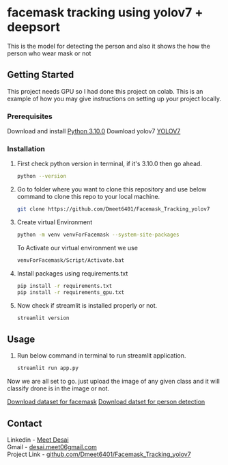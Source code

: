 # facemask tracking using yolov7 + deepsort

This is the model for detecting the person and also it shows the how the person who wear mask or not

## Getting Started

This project needs GPU so I had done this project on colab.
This is an example of how you may give instructions on setting up your project locally.

### Prerequisites

Download and install [Python 3.10.0](https://www.python.org/ftp/python/3.10.0/python-3.10.0-amd64.exe)
Download yolov7 [YOLOV7](https://github.com/WongKinYiu/yolov7.git)
### Installation

1. First check python version in terminal, if it's 3.10.0 then go ahead.
   ```sh
   python --version 
   ```

2. Go to folder where you want to clone this repository and use below command to clone this repo to your local machine.
   ```sh
   git clone https://github.com/Dmeet6401/Facemask_Tracking_yolov7
   ```
3. Create virtual Environment 
   ```sh
   python -m venv venvForFacemask --system-site-packages
   ```

   To Activate our virtual environment we use 
   ```sh
   venvForFacemask/Script/Activate.bat
   ```
4. Install packages using requirements.txt
   ```sh
   pip install -r requirements.txt
   pip install -r requirements_gpu.txt
   ```
4. Now check if streamlit is installed properly or not.
   ```sh
   streamlit version
   ```

## Usage

1. Run below command in terminal to run streamlit application. 
   ```sh
   streamlit run app.py
   ```
Now we are all set to go. just upload the image of any given class and it will classify drone is in the image or not.

[Download dataset for facemask](https://www.kaggle.com/datasets/andrewmvd/face-mask-detection?resource=download)
[Download datset for person detection](https://drive.google.com/file/d/1L7oxFqRi63APVi-ffeK3L7dF_qTkZmbW/view?usp=sharing) 

## Contact

Linkedin - [Meet Desai](https://www.linkedin.com/in/meet-desai-235655208)  
Gmail - [desai.meet06gmail.com](desai.meet06@gmail.com)  
Project Link -  [github.com/Dmeet6401/Facemask_Tracking_yolov7](https://github.com/Dmeet6401/Facemask_Tracking_yolov7)
